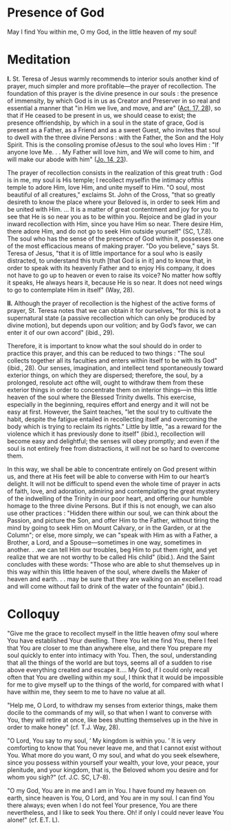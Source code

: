 # Presence of God

May I find You within me, O my God, in the little heaven of my soul!

# Meditation

**I.** St. Teresa of Jesus warmly recommends to interior souls another kind of prayer, much simpler and more profitable—the prayer of recollection. The foundation of this prayer is the divine presence in our souls : the presence of immensity, by which God is in us as Creator and Preserver in so real and essential a manner that "in Him we live, and move, and are" ([Act. 17, 28](https://vulgata.online/bible/Act.17?ed=DR2&vfn=DR2.Act.17.28:vs)), so that if He ceased to be present in us, we should cease to exist; the presence offriendship, by which in a soul in the state of grace, God is present as a Father, as a Friend and as a sweet Guest, who invites that soul to dwell with the three divine Persons : with the Father, the Son and the Holy Spirit. This is the consoling promise ofJesus to the soul who loves Him : "If anyone love Me. . . My Father will love him, and We will come to him, and will make our abode with him" ([Jo. 14, 23](https://vulgata.online/bible/Jo.14?ed=DR2&vfn=DR2.Jo.14.23:vs)).

The prayer of recollection consists in the realization of this great truth : God is in me, my soul is His temple; I recollect myselfin the intimacy ofthis temple to adore Him, love Him, and unite myself to Him. "O soul, most beautiful of all creatures," exclaims St. John of the Cross, "that so greatly desireth to know the place where your Beloved is, in order to seek Him and be united with Him. ... It is a matter of great contentment and joy for you to see that He is so near you as to be within you. Rejoice and be glad in your inward recollection with Him, since you have Him so near. There desire Him, there adore Him, and do not go to seek Him outside yourself" (SC, 1,7.8). The soul who has the sense of the presence of God within it, possesses one of the most efficacious means of making prayer. "Do you believe," says St. Teresa of Jesus, "that it is of little importance for a soul who is easily distracted, to understand this truth [that God is in it] and to know that, in order to speak with its heavenly Father and to enjoy His company, it does not have to go up to heaven or even to raise its voice? No matter how softly it speaks, He always hears it, because He is so near. It does not need wings to go to contemplate Him in itself" (Way, 28).

**II.** Although the prayer of recollection is the highest of the active forms of prayer, St. Teresa notes that we can obtain it for ourselves, "for this is not a supernatural state (a passive recollection which can only be produced by divine motion), but depends upon our volition; and by God’s favor, we can enter it of our own accord" (ibid., 29).

Therefore, it is important to know what the soul should do in order to practice this prayer, and this can be reduced to two things : "The soul collects together all its faculties and enters within itself to be with its God" (ibid., 28). Our senses, imagination, and intellect tend spontaneously toward exterior things, on which they are dispersed; therefore, the soul, by a prolonged, resolute act ofthe will, ought to withdraw them from these exterior things in order to concentrate them on interior things—in this little heaven of the soul where the Blessed Trinity dwells. This exercise, especially in the beginning, requires effort and energy and it will not be easy at first. However, the Saint teaches, "let the soul try to cultivate the habit, despite the fatigue entailed in recollecting itself and overcoming the body which is trying to reclaim its rights." Little by little, "as a reward for the violence which it has previously done to itself" (ibid.), recollection will become easy and delightful; the senses will obey promptly; and even if the soul is not entirely free from distractions, it will not be so hard to overcome them.

In this way, we shall be able to concentrate entirely on God present within us, and there at His feet will be able to converse with Him to our heart’s delight. It will not be difficult to spend even the whole time of prayer in acts of faith, love, and adoration, admiring and contemplating the great mystery of the indwelling of the Trinity in our poor heart, and offering our humble homage to the three divine Persons. But if this is not enough, we can also use other practices : "Hidden there within our soul, we can think about the Passion, and picture the Son, and offer Him to the Father, without tiring the mind by going to seek Him on Mount Calvary, or in the Garden, or at the Column"; or else, more simply, we can "speak with Him as with a Father, a Brother, a Lord, and a Spouse—sometimes in one way, sometimes in another. . .we can tell Him our troubles, beg Him to put them right, and yet realize that we are not worthy to be called His child" (ibid.). And the Saint concludes with these words: "Those who are able to shut themselves up in this way within this little heaven of the soul, where dwells the Maker of heaven and earth. . . may be sure that they are walking on an excellent road and will come without fail to drink of the water of the fountain" (ibid.).

# Colloquy

"Give me the grace to recollect myself in the little heaven ofmy soul where You have established Your dwelling. There You let me find You, there I feel that You are closer to me than anywhere else, and there You prepare my soul quickly to enter into intimacy with You. Then, the soul, understanding that all the things of the world are but toys, seems all of a sudden to rise above everything created and escape it.... My God, if I could only recall often that You are dwelling within my soul, I think that it would be impossible for me to give myself up to the things of the world, for compared with what I have within me, they seem to me to have no value at all.

"Help me, O Lord, to withdraw my senses from exterior things, make them docile to the commands of my will, so that when I want to converse with You, they will retire at once, like bees shutting themselves up in the hive in order to make honey" (cf. T.J. Way, 28).

"O Lord, You say to my soul, ‘ My kingdom is within you. ’ It is very comforting to know that You never leave me, and that I cannot exist without You. What more do you want, O my soul, and what do you seek elsewhere, since you possess within yourself your wealth, your love, your peace, your plenitude, and your kingdom, that is, the Beloved whom you desire and for whom you sigh?" (cf. J.C. SC, L7-8).

"O my God, You are in me and I am in You. I have found my heaven on earth, since heaven is You, O Lord, and You are in my soul. I can find You there always; even when I do not feel Your presence, You are there nevertheless, and I like to seek You there. Oh! if only I could never leave You alone!" (cf. E.T. L).
